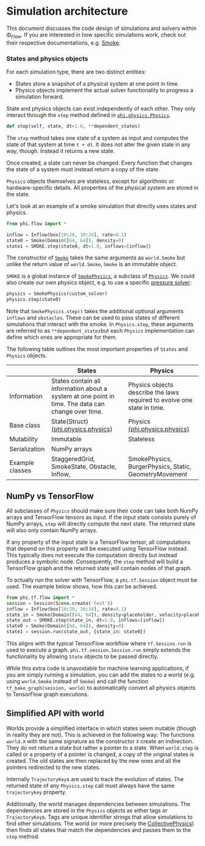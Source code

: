 # Simulation architecture

This document discusses the code design of simulations and solvers within Φ<sub>*Flow*</sub>.
If you are interested in how specific simulations work, check out their respective documentations, e.g.
[Smoke](documentation/smoke.md).


### States and physics objects

For each simulation type, there are two distinct entities:

- States store a snapshot of a physical system at one point in time.
- Physics objects implement the actual solver functionality to progress a simulation forward.

State and physics objects can exist independently of each other.
They only interact through the `step` method defined in [`phi.physics.Physics`](../phi/physics/physics.py).

```python
def step(self, state, dt=1.0, **dependent_states)
```


The `step` method takes one state of a system as input and computes the state of that system at time `t + dt`.
It does not alter the given state in any way, though. Instead it returns a new state.

Once created, a state can never be changed. Every function that changes the state of a system must instead return a copy of the state.

`Physics` objects themselves are stateless, except for algorithmic or hardware-specific details.
All properties of the physical system are stored in the state.

Let's look at an example of a smoke simulation that directly uses states and physics.

```python
from phi.flow import *

inflow = Inflow(box[10:20, 30:34], rate=0.1)
state0 = Smoke(Domain([64, 64]), density=0)
state1 = SMOKE.step(state0, dt=1.0, inflows=[inflow])
```

The constructor of [`Smoke`](../phi/physics/smoke.py) takes the same arguments as `world.Smoke` but unlike the return value of `world.Smoke`, `Smoke` is an immutable object.

`SMOKE` is a global instance of [`SmokePhysics`](../phi/physics/smoke.py), a subclass of [`Physics`](../phi/physics/physics.py).
We could also create our own physics object, e.g. to use a specific [pressure solver](solvers.md):
```python
physics = SmokePhysics(custom_solver)
physics.step(state0)
```

Note that `SmokePhysics.step()` takes the additional optional arguments `inflows` and `obstacles`.
These can be used to pass states of different simulations that interact with the smoke.
In `Physics.step`, these arguments are referred to as `**dependent_states`but
each `Physics` implementation can define which ones are appropriate for them.

The following table outlines the most important properties of `States` and `Physics` objects.

|                 | States                                                                                             | Physics                                                                                                |
|-----------------|----------------------------------------------------------------------------------------------------|--------------------------------------------------------------------------------------------------------|
| Information     | States contain all information about a system at one point in time. The data can change over time. | Physics objects describe the laws required to evolve one state in time. |
| Base class      | State(Struct) [(phi.physics.physics)](../phi/physics/physics.py)                                   | Physics [(phi.physics.physics)](../phi/physics/physics.py)        |
| Mutability      | Immutable                                                                                          | Stateless                                                                                              |
| Serialization   | NumPy arrays                                                                                       |                                                                                              |
| Example classes | StaggeredGrid, SmokeState, Obstacle, Inflow,                                                       | SmokePhysics, BurgerPhysics, Static, GeometryMovement                                                            |t                                                     |


## NumPy vs TensorFlow

All subclasses of `Physics` should make sure their code can take both NumPy arrays and TensorFlow tensors as input.
If the input state consists purely of NumPy arrays, `step` will directly compute the next state.
The returned state will also only contain NumPy arrays.

If any property of the input state is a TensorFlow tensor, all computations that depend on this property will be executed using TensorFlow instead. This typically does not execute the computation directly but instead produces a symbolic node.
Consequently, the `step` method will build a TensorFlow graph and the returned state will contain nodes of that graph.

To actually run the solver with TensorFlow, a `phi.tf.Session` object must be used. The example below shows, how this can be achieved.

```python
from phi.tf.flow import *
session = Session(Scene.create('test'))
inflow = Inflow(box[10:20, 30:34], rate=0.1)
state_in = Smoke(Domain([64, 64]), density=placeholder, velocity=placeholder)
state_out = SMOKE.step(state_in, dt=1.0, inflows=[inflow])
state0 = Smoke(Domain([64, 64]), density=0)
state1 = session.run(state_out, {state_in: state0})
```

This aligns with the typical TensorFlow workflow where `tf.Session.run` is used to execute a graph.
`phi.tf.session.Session.run` simply extends the functionality by allowing `State` objects to be passed directly.

While this extra code is unavoidable for machine learning applications, if you are simply running a simulation, you
can add the states to a world (e.g. using `world.Smoke` instead of `Smoke`) and call the function
`tf_bake_graph(session, world)` to automatically convert all physics objects to TensorFlow graph executions.


## Simplified API with world

Worlds provide a simplified interface in which states seem mutable (though in reality they are not).
This is achieved in the following way:
The functions `world.X` with the same signature as the constructor `X` create an indirection.
They do not return a state but rather a pointer to a state.
When `world.step` is called or a property of a pointer is changed, a copy of the original states is created.
The old states are then replaced by the new ones and all the pointers redirected to the new states.

Internally `TrajectoryKey`s are used to track the evolution of states.
The returned state of any `Physics.step` call must always have the same `trajectorykey` property.

Additionally, the world manages dependencies between simulations.
The dependencies are stored in the `Physics` objects as either tags or `TrajectoryKey`s.
Tags are unique identifier strings that allow simulations to find other simulations.
The world (or more precisely the [CollectivePhysics](../phi/physics/collective.py)) then finds all states that match the dependencies and passes them to the `step` method.
